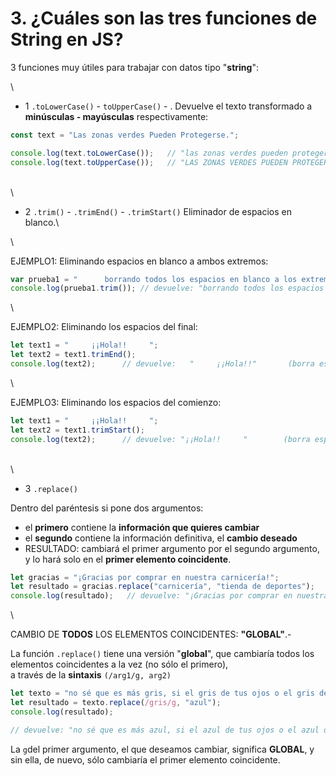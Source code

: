 # 3. ¿Cuáles son las tres funciones de String en JS?

3 funciones muy útiles para trabajar con datos tipo "**string**":

\


* 1 `.toLowerCase()` - `toUpperCase()` - . Devuelve el texto transformado a **minúsculas - mayúsculas** respectivamente:

```javascript
const text = "Las zonas verdes Pueden Protegerse.";

console.log(text.toLowerCase());   // "las zonas verdes pueden protegerse."
console.log(text.toUpperCase());   // "LAS ZONAS VERDES PUEDEN PROTEGERSE."
```

\
\


* 2 `.trim()` - `.trimEnd()` - `.trimStart()` Eliminador de espacios en blanco.\


\


EJEMPLO1: Eliminando espacios en blanco a ambos extremos:

```javascript
var prueba1 = "      borrando todos los espacios en blanco a los extremos       ";
console.log(prueba1.trim()); // devuelve: "borrando todos los espacios en blanco a los extremos"
```

\


EJEMPLO2: Eliminando los espacios del final:

```javascript
let text1 = "     ¡¡Hola!!     ";
let text2 = text1.trimEnd();
console.log(text2);      // devuelve:   "     ¡¡Hola!!"       (borra espacios al final)
```

\


EJEMPLO3: Eliminando los espacios del comienzo:

```javascript
let text1 = "     ¡¡Hola!!     ";
let text2 = text1.trimStart();
console.log(text2);      // devuelve: "¡¡Hola!!     "        (borra espacios del principio)
```

\
\


* 3 `.replace()`

Dentro del paréntesis si pone dos argumentos:

* el **primero** contiene la **información que quieres cambiar**
* el **segundo** contiene la información definitiva, el **cambio deseado**
* RESULTADO: cambiará el primer argumento por el segundo argumento, y lo hará solo en el **primer elemento coincidente**.

```javascript
let gracias = "¡Gracias por comprar en nuestra carnicería!";
let resultado = gracias.replace("carnicería", "tienda de deportes");
console.log(resultado);   // devuelve: "¡Gracias por comprar en nuestra tienda de deportes!"
```

\


CAMBIO DE **TODOS** LOS ELEMENTOS COINCIDENTES: **"GLOBAL"**.-

La función `.replace()` tiene una versión "**global**", que cambiaría todos los elementos coincidentes a la vez (no sólo el primero),\
a través de la **sintaxis** `(/arg1/g, arg2)`

```javascript
let texto = "no sé que es más gris, si el gris de tus ojos o el gris de las paredes de tu casa gris";
let resultado = texto.replace(/gris/g, "azul");
console.log(resultado);   

// devuelve: "no sé que es más azul, si el azul de tus ojos o el azul de las paredes de tu casa azul"
```

La `g`del primer argumento, el que deseamos cambiar, significa **GLOBAL**, y sin ella, de nuevo, sólo cambiaría el primer elemento coincidente.
